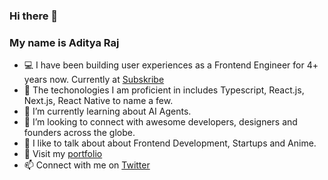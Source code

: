 ### Hi there 👋
### My name is Aditya Raj

- :computer: I have been building user experiences as a Frontend Engineer for 4+ years now. Currently at [Subskribe](https://subskribe.com)
- 🔭 The techonologies I am proficient in includes Typescript, React.js, Next.js, React Native to name a few.
- 🌱 I’m currently learning about AI Agents.
- 🥂 I’m looking to connect with awesome developers, designers and founders across the globe.
- 💬 I like to talk about about Frontend Development, Startups and Anime.
- 🎨 Visit my [portfolio](https://exploreraadi.com)
- 📫 Connect with me on [Twitter](https://twitter.com/ExplorerAadi)

